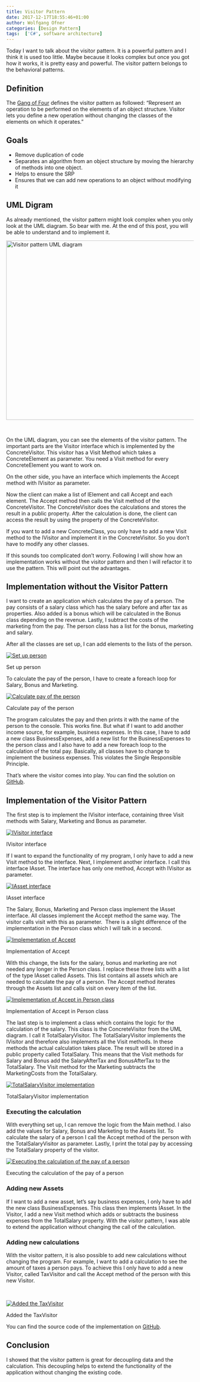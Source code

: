 ```yaml
---
title: Visitor Pattern
date: 2017-12-17T18:55:46+01:00
author: Wolfgang Ofner
categories: [Design Pattern]
tags:  ['C#', software architecture]
---
```

Today I want to talk about the visitor pattern. It is a powerful pattern and I think it is used too little. Maybe because it looks complex but once you got how it works, it is pretty easy and powerful. The visitor pattern belongs to the behavioral patterns.

## Definition

The <a href="http://www.dofactory.com/net/visitor-design-pattern" target="_blank" rel="noopener">Gang of Four</a> defines the visitor pattern as followed: &#8220;Represent an operation to be performed on the elements of an object structure. Visitor lets you define a new operation without changing the classes of the elements on which it operates.&#8221;

## Goals

  * Remove duplication of code
  * Separates an algorithm from an object structure by moving the hierarchy of methods into one object.
  * Helps to ensure the SRP
  * Ensures that we can add new operations to an object without modifying it

## UML Digram

As already mentioned, the visitor pattern might look complex when you only look at the UML diagram. So bear with me. At the end of this post, you will be able to understand and to implement it.

[<img loading="lazy" class="aligncenter wp-image-492" src="/assets/img/posts/2017/12/Visitor-pattern-UML-diagram.jpg" alt="Visitor pattern UML diagram" width="700" height="482" />](/assets/img/posts/2017/12/Visitor-pattern-UML-diagram.jpg)

&nbsp;

On the UML diagram, you can see the elements of the visitor pattern. The important parts are the Visitor interface which is implemented by the ConcreteVisitor. This visitor has a Visit Method which takes a ConcreteElement as parameter. You need a Visit method for every ConcreteElement you want to work on.

On the other side, you have an interface which implements the Accept method with IVisitor as parameter.

Now the client can make a list of IElement and call Accept and each element. The Accept method then calls the Visit method of the ConcreteVisitor. The ConcreteVisitor does the calculations and stores the result in a public property. After the calculation is done, the client can access the result by using the property of the ConcreteVisitor.

If you want to add a new ConcreteClass, you only have to add a new Visit method to the IVisitor and implement it in the ConcreteVisitor. So you don&#8217;t have to modify any other classes.

If this sounds too complicated don&#8217;t worry. Following I will show how an implementation works without the visitor pattern and then I will refactor it to use the pattern. This will point out the advantages.

## Implementation without the Visitor Pattern

I want to create an application which calculates the pay of a person. The pay consists of a salary class which has the salary before and after tax as properties. Also added is a bonus which will be calculated in the Bonus class depending on the revenue. Lastly, I subtract the costs of the marketing from the pay. The person class has a list for the bonus, marketing and salary.

After all the classes are set up, I can add elements to the lists of the person.

<div class="col-12 col-sm-10 aligncenter">
  <a href="/assets/img/posts/2017/12/Set-up-person.jpg"><img loading="lazy" src="/assets/img/posts/2017/12/Set-up-person.jpg" alt="Set up person" /></a>
  
  <p>
    Set up person
  </p>
</div>

To calculate the pay of the person, I have to create a foreach loop for Salary, Bonus and Marketing.

<div class="col-12 col-sm-10 aligncenter">
  <a href="/assets/img/posts/2017/12/Calculate-pay-of-the-person.jpg"><img loading="lazy" src="/assets/img/posts/2017/12/Calculate-pay-of-the-person.jpg" alt="Calculate pay of the person" /></a>
  
  <p>
    Calculate pay of the person
  </p>
</div>

The program calculates the pay and then prints it with the name of the person to the console. This works fine. But what if I want to add another income source, for example, business expenses. In this case, I have to add a new class BusinessExpenses, add a new list for the BusinessExpenses to the person class and I also have to add a new foreach loop to the calculation of the total pay. Basically, all classes have to change to implement the business expenses. This violates the Single Responsible Principle.

That’s where the visitor comes into play. You can find the solution on [GitHub](https://github.com/WolfgangOfner/WithoutVisitorPattern).

## Implementation of the Visitor Pattern

The first step is to implement the IVisitor interface, containing three Visit methods with Salary, Marketing and Bonus as parameter.

<div class="col-12 col-sm-10 aligncenter">
  <a href="/assets/img/posts/2017/12/IVisitor.jpg"><img loading="lazy" src="/assets/img/posts/2017/12/IVisitor.jpg" alt="IVisitor interface" /></a>
  
  <p>
    IVisitor interface
  </p>
</div>

If I want to expand the functionality of my program, I only have to add a new Visit method to the interface. Next, I implement another interface. I call this interface IAsset. The interface has only one method, Accept with IVisitor as parameter.

<div class="col-12 col-sm-10 aligncenter">
  <a href="/assets/img/posts/2017/12/IAsset.jpg"><img loading="lazy" src="/assets/img/posts/2017/12/IAsset.jpg" alt="IAsset interface" /></a>
  
  <p>
    IAsset interface
  </p>
</div>

The Salary, Bonus, Marketing and Person class implement the IAsset interface. All classes implement the Accept method the same way. The visitor calls visit with this as parameter.  There is a slight difference of the implementation in the Person class which I will talk in a second.

<div class="col-12 col-sm-10 aligncenter">
  <a href="/assets/img/posts/2017/12/Implementation-of-Accept.jpg"><img loading="lazy" src="/assets/img/posts/2017/12/Implementation-of-Accept.jpg" alt="Implementation of Accept" /></a>
  
  <p>
    Implementation of Accept
  </p>
</div>

With this change, the lists for the salary, bonus and marketing are not needed any longer in the Person class. I replace these three lists with a list of the type IAsset called Assets. This list contains all assets which are needed to calculate the pay of a person. The Accept method iterates through the Assets list and calls visit on every item of the list.

<div class="col-12 col-sm-10 aligncenter">
  <a href="/assets/img/posts/2017/12/Implementation-of-Accept-in-Person-class.jpg"><img loading="lazy" src="/assets/img/posts/2017/12/Implementation-of-Accept-in-Person-class.jpg" alt="Implementation of Accept in Person class" /></a>
  
  <p>
    Implementation of Accept in Person class
  </p>
</div>

The last step is to implement a class which contains the logic for the calculation of the salary. This class is the ConcreteVisitor from the UML diagram. I call it TotalSalaryVisitor. The TotalSalaryVisitor implements the IVisitor and therefore also implements all the Visit methods. In these methods the actual calculation takes place. The result will be stored in a public property called TotalSalary. This means that the Visit methods for Salary and Bonus add the SalaryAfterTax and BonusAfterTax to the TotalSalary. The Visit method for the Marketing subtracts the MarketingCosts from the TotalSalary.

<div class="col-12 col-sm-10 aligncenter">
  <a href="/assets/img/posts/2017/12/TotalSalaryVisitor.jpg"><img loading="lazy" src="/assets/img/posts/2017/12/TotalSalaryVisitor.jpg" alt="TotalSalaryVisitor implementation" /></a>
  
  <p>
    TotalSalaryVisitor implementation
  </p>
</div>

### Executing the calculation

With everything set up, I can remove the logic from the Main method. I also add the values for Salary, Bonus and Marketing to the Assets list. To calculate the salary of a person I call the Accept method of the person with the TotalSalaryVisitor as parameter. Lastly, I print the total pay by accessing the TotalSalary property of the visitor.

<div class="col-12 col-sm-10 aligncenter">
  <a href="/assets/img/posts/2017/12/Executing-the-calculation-of-the-pay-of-a-person.jpg"><img loading="lazy" src="/assets/img/posts/2017/12/Executing-the-calculation-of-the-pay-of-a-person.jpg" alt="Executing the calculation of the pay of a person" /></a>
  
  <p>
    Executing the calculation of the pay of a person
  </p>
</div>

### Adding new Assets

If I want to add a new asset, let&#8217;s say business expenses, I only have to add the new class BusinessExpenses. This class then implements IAsset. In the Visitor, I add a new Visit method which adds or subtracts the business expenses from the TotalSalary property. With the visitor pattern, I was able to extend the application without changing the call of the calculation.

### Adding new calculations

With the visitor pattern, it is also possible to add new calculations without changing the program. For example, I want to add a calculation to see the amount of taxes a person pays. To achieve this I only have to add a new Visitor, called TaxVisitor and call the Accept method of the person with this new Visitor.

&nbsp;

<div class="col-12 col-sm-10 aligncenter">
  <a href="/assets/img/posts/2017/12/Added-the-TaxVisitor.jpg"><img loading="lazy" src="/assets/img/posts/2017/12/Added-the-TaxVisitor.jpg" alt="Added the TaxVisitor" /></a>
  
  <p>
    Added the TaxVisitor
  </p>
</div>

You can find the source code of the implementation on <a href="https://github.com/WolfgangOfner/VisitorPattern" target="_blank" rel="noopener">GitHub</a>.

## Conclusion

I showed that the visitor pattern is great for decoupling data and the calculation. This decoupling helps to extend the functionality of the application without changing the existing code.